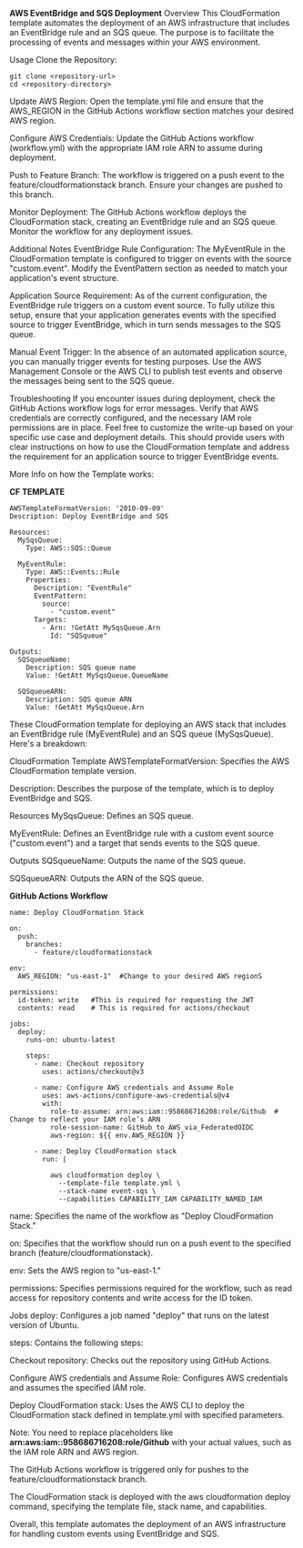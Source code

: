 **AWS EventBridge and SQS Deployment**
Overview
This CloudFormation template automates the deployment of an AWS infrastructure that includes an EventBridge rule and an SQS queue. The purpose is to facilitate the processing of events and messages within your AWS environment.

Usage
Clone the Repository:
```
git clone <repository-url>
cd <repository-directory>
```
Update AWS Region:
Open the template.yml file and ensure that the AWS_REGION in the GitHub Actions workflow section matches your desired AWS region.

Configure AWS Credentials:
Update the GitHub Actions workflow (workflow.yml) with the appropriate IAM role ARN to assume during deployment.

Push to Feature Branch:
The workflow is triggered on a push event to the feature/cloudformationstack branch. Ensure your changes are pushed to this branch.

Monitor Deployment:
The GitHub Actions workflow deploys the CloudFormation stack, creating an EventBridge rule and an SQS queue. Monitor the workflow for any deployment issues.

Additional Notes
EventBridge Rule Configuration:
The MyEventRule in the CloudFormation template is configured to trigger on events with the source "custom.event". Modify the EventPattern section as needed to match your application's event structure.

Application Source Requirement:
As of the current configuration, the EventBridge rule triggers on a custom event source. To fully utilize this setup, ensure that your application generates events with the specified source to trigger EventBridge, which in turn sends messages to the SQS queue.

Manual Event Trigger:
In the absence of an automated application source, you can manually trigger events for testing purposes. Use the AWS Management Console or the AWS CLI to publish test events and observe the messages being sent to the SQS queue.

Troubleshooting
If you encounter issues during deployment, check the GitHub Actions workflow logs for error messages. Verify that AWS credentials are correctly configured, and the necessary IAM role permissions are in place.
Feel free to customize the write-up based on your specific use case and deployment details. This should provide users with clear instructions on how to use the CloudFormation template and address the requirement for an application source to trigger EventBridge events.

More Info on how the Template works:

**CF TEMPLATE**

```
AWSTemplateFormatVersion: '2010-09-09'
Description: Deploy EventBridge and SQS

Resources:
  MySqsQueue:
    Type: AWS::SQS::Queue

  MyEventRule:
    Type: AWS::Events::Rule
    Properties:
      Description: "EventRule"
      EventPattern:
        source:
          - "custom.event"
      Targets:
        - Arn: !GetAtt MySqsQueue.Arn
          Id: "SQSqueue"

Outputs:
  SQSqueueName:
    Description: SQS queue name
    Value: !GetAtt MySqsQueue.QueueName

  SQSqueueARN:
    Description: SQS queue ARN
    Value: !GetAtt MySqsQueue.Arn
```
These CloudFormation template for deploying an AWS stack that includes an EventBridge rule (MyEventRule) and an SQS queue (MySqsQueue). Here's a breakdown:

CloudFormation Template
AWSTemplateFormatVersion: Specifies the AWS CloudFormation template version.

Description: Describes the purpose of the template, which is to deploy EventBridge and SQS.

Resources
MySqsQueue: Defines an SQS queue.

MyEventRule: Defines an EventBridge rule with a custom event source ("custom.event") and a target that sends events to the SQS queue.

Outputs
SQSqueueName: Outputs the name of the SQS queue.

SQSqueueARN: Outputs the ARN of the SQS queue.

**GitHub Actions Workflow**

```
name: Deploy CloudFormation Stack

on:
  push:
    branches:
      - feature/cloudformationstack

env:
  AWS_REGION: "us-east-1"  #Change to your desired AWS regionS

permissions:
  id-token: write   #This is required for requesting the JWT 
  contents: read    # This is required for actions/checkout 

jobs:
  deploy:
    runs-on: ubuntu-latest

    steps:
      - name: Checkout repository
        uses: actions/checkout@v3

      - name: Configure AWS credentials and Assume Role
        uses: aws-actions/configure-aws-credentials@v4
        with:
          role-to-assume: arn:aws:iam::958686716208:role/Github  # Change to reflect your IAM role’s ARN
          role-session-name: GitHub_to_AWS_via_FederatedOIDC
          aws-region: ${{ env.AWS_REGION }}

      - name: Deploy CloudFormation stack
        run: |

          aws cloudformation deploy \
            --template-file template.yml \
            --stack-name event-sqs \
            --capabilities CAPABILITY_IAM CAPABILITY_NAMED_IAM
```
name: Specifies the name of the workflow as "Deploy CloudFormation Stack."

on: Specifies that the workflow should run on a push event to the specified branch (feature/cloudformationstack).

env: Sets the AWS region to "us-east-1."

permissions: Specifies permissions required for the workflow, such as read access for repository contents and write access for the ID token.

Jobs
deploy: Configures a job named "deploy" that runs on the latest version of Ubuntu.

steps: Contains the following steps:

Checkout repository: Checks out the repository using GitHub Actions.

Configure AWS credentials and Assume Role: Configures AWS credentials and assumes the specified IAM role.

Deploy CloudFormation stack: Uses the AWS CLI to deploy the CloudFormation stack defined in template.yml with specified parameters.

Note:
You need to replace placeholders like **arn:aws:iam::958686716208:role/Github** with your actual values, such as the IAM role ARN and AWS region.

The GitHub Actions workflow is triggered only for pushes to the feature/cloudformationstack branch.

The CloudFormation stack is deployed with the aws cloudformation deploy command, specifying the template file, stack name, and capabilities.

Overall, this template automates the deployment of an AWS infrastructure for handling custom events using EventBridge and SQS.
